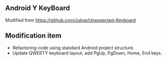 ## Android Y KeyBoard

Modified from https://github.com/Julow/Unexpected-Keyboard

## Modification item

- Refactoring code using standard Android project structure.
- Update QWERTY keyboard layout, add PgUp, PgDown, Home, End keys.